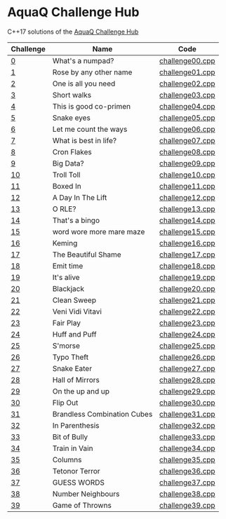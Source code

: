 # AquaQ Challenge Hub

C++17 solutions of the [AquaQ Challenge Hub](https://challenges.aquaq.co.uk)

| Challenge                                         | Name                        | Code                                             |
|---------------------------------------------------|-----------------------------|--------------------------------------------------|
| [0](https://challenges.aquaq.co.uk/challenge/0)   | What's a numpad?            | [challenge00.cpp](challenges/00/challenge00.cpp) |
| [1](https://challenges.aquaq.co.uk/challenge/1)   | Rose by any other name      | [challenge01.cpp](challenges/01/challenge01.cpp) |
| [2](https://challenges.aquaq.co.uk/challenge/2)   | One is all you need         | [challenge02.cpp](challenges/02/challenge02.cpp) |
| [3](https://challenges.aquaq.co.uk/challenge/3)   | Short walks                 | [challenge03.cpp](challenges/03/challenge03.cpp) |
| [4](https://challenges.aquaq.co.uk/challenge/4)   | This is good co-primen      | [challenge04.cpp](challenges/04/challenge04.cpp) |
| [5](https://challenges.aquaq.co.uk/challenge/5)   | Snake eyes                  | [challenge05.cpp](challenges/05/challenge05.cpp) |
| [6](https://challenges.aquaq.co.uk/challenge/6)   | Let me count the ways       | [challenge06.cpp](challenges/06/challenge06.cpp) |
| [7](https://challenges.aquaq.co.uk/challenge/7)   | What is best in life?       | [challenge07.cpp](challenges/07/challenge07.cpp) |
| [8](https://challenges.aquaq.co.uk/challenge/8)   | Cron Flakes                 | [challenge08.cpp](challenges/08/challenge08.cpp) |
| [9](https://challenges.aquaq.co.uk/challenge/9)   | Big Data?                   | [challenge09.cpp](challenges/09/challenge09.cpp) |
| [10](https://challenges.aquaq.co.uk/challenge/10) | Troll Toll                  | [challenge10.cpp](challenges/10/challenge10.cpp) |
| [11](https://challenges.aquaq.co.uk/challenge/11) | Boxed In                    | [challenge11.cpp](challenges/11/challenge11.cpp) |
| [12](https://challenges.aquaq.co.uk/challenge/12) | A Day In The Lift           | [challenge12.cpp](challenges/12/challenge12.cpp) |
| [13](https://challenges.aquaq.co.uk/challenge/13) | O RLE?                      | [challenge13.cpp](challenges/13/challenge13.cpp) |
| [14](https://challenges.aquaq.co.uk/challenge/14) | That's a bingo              | [challenge14.cpp](challenges/14/challenge14.cpp) |
| [15](https://challenges.aquaq.co.uk/challenge/15) | word wore more mare maze    | [challenge15.cpp](challenges/15/challenge15.cpp) |
| [16](https://challenges.aquaq.co.uk/challenge/16) | Keming                      | [challenge16.cpp](challenges/16/challenge16.cpp) |
| [17](https://challenges.aquaq.co.uk/challenge/17) | The Beautiful Shame         | [challenge17.cpp](challenges/17/challenge17.cpp) |
| [18](https://challenges.aquaq.co.uk/challenge/18) | Emit time                   | [challenge18.cpp](challenges/18/challenge18.cpp) |
| [19](https://challenges.aquaq.co.uk/challenge/19) | It's alive                  | [challenge19.cpp](challenges/19/challenge19.cpp) |
| [20](https://challenges.aquaq.co.uk/challenge/20) | Blackjack                   | [challenge20.cpp](challenges/20/challenge20.cpp) |
| [21](https://challenges.aquaq.co.uk/challenge/21) | Clean Sweep                 | [challenge21.cpp](challenges/21/challenge21.cpp) |
| [22](https://challenges.aquaq.co.uk/challenge/22) | Veni Vidi Vitavi            | [challenge22.cpp](challenges/22/challenge22.cpp) |
| [23](https://challenges.aquaq.co.uk/challenge/23) | Fair Play                   | [challenge23.cpp](challenges/23/challenge23.cpp) |
| [24](https://challenges.aquaq.co.uk/challenge/24) | Huff and Puff               | [challenge24.cpp](challenges/24/challenge24.cpp) |
| [25](https://challenges.aquaq.co.uk/challenge/25) | S'morse                     | [challenge25.cpp](challenges/25/challenge25.cpp) |
| [26](https://challenges.aquaq.co.uk/challenge/26) | Typo Theft                  | [challenge26.cpp](challenges/26/challenge26.cpp) |
| [27](https://challenges.aquaq.co.uk/challenge/27) | Snake Eater                 | [challenge27.cpp](challenges/27/challenge27.cpp) |
| [28](https://challenges.aquaq.co.uk/challenge/28) | Hall of Mirrors             | [challenge28.cpp](challenges/28/challenge28.cpp) |
| [29](https://challenges.aquaq.co.uk/challenge/29) | On the up and up            | [challenge29.cpp](challenges/29/challenge29.cpp) |
| [30](https://challenges.aquaq.co.uk/challenge/30) | Flip Out                    | [challenge30.cpp](challenges/30/challenge30.cpp) |
| [31](https://challenges.aquaq.co.uk/challenge/31) | Brandless Combination Cubes | [challenge31.cpp](challenges/31/challenge31.cpp) |
| [32](https://challenges.aquaq.co.uk/challenge/32) | In Parenthesis              | [challenge32.cpp](challenges/32/challenge32.cpp) |
| [33](https://challenges.aquaq.co.uk/challenge/33) | Bit of Bully                | [challenge33.cpp](challenges/33/challenge33.cpp) |
| [34](https://challenges.aquaq.co.uk/challenge/34) | Train in Vain               | [challenge34.cpp](challenges/34/challenge34.cpp) |
| [35](https://challenges.aquaq.co.uk/challenge/35) | Columns                     | [challenge35.cpp](challenges/35/challenge35.cpp) |
| [36](https://challenges.aquaq.co.uk/challenge/36) | Tetonor Terror              | [challenge36.cpp](challenges/36/challenge36.cpp) |
| [37](https://challenges.aquaq.co.uk/challenge/37) | GUESS WORDS                 | [challenge37.cpp](challenges/37/challenge37.cpp) |
| [38](https://challenges.aquaq.co.uk/challenge/38) | Number Neighbours           | [challenge38.cpp](challenges/38/challenge38.cpp) |
| [39](https://challenges.aquaq.co.uk/challenge/39) | Game of Throwns             | [challenge39.cpp](challenges/39/challenge39.cpp) |
